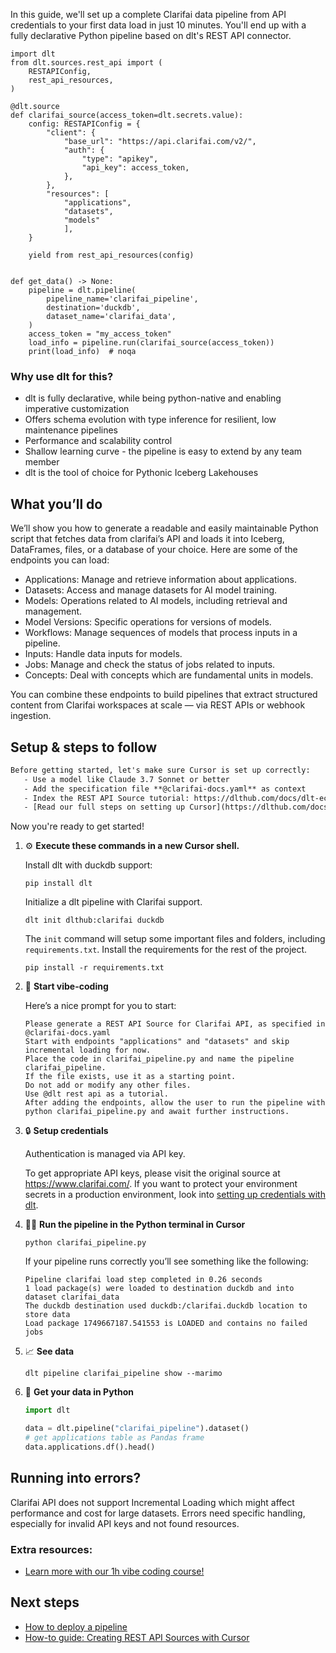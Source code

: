 In this guide, we'll set up a complete Clarifai data pipeline from API credentials to your first data load in just 10 minutes. You'll end up with a fully declarative Python pipeline based on dlt's REST API connector.

```python-outcome
import dlt
from dlt.sources.rest_api import (
    RESTAPIConfig,
    rest_api_resources,
)

@dlt.source
def clarifai_source(access_token=dlt.secrets.value):
    config: RESTAPIConfig = {
        "client": {
            "base_url": "https://api.clarifai.com/v2/",
            "auth": {
                "type": "apikey",
                "api_key": access_token,
            },
        },
        "resources": [
            "applications",
            "datasets",
            "models"
            ],
    }

    yield from rest_api_resources(config)


def get_data() -> None:
    pipeline = dlt.pipeline(
        pipeline_name='clarifai_pipeline',
        destination='duckdb',
        dataset_name='clarifai_data', 
    )
    access_token = "my_access_token"
    load_info = pipeline.run(clarifai_source(access_token))
    print(load_info)  # noqa
```

### Why use dlt for this?

- dlt is fully declarative, while being python-native and enabling imperative customization
- Offers schema evolution with type inference for resilient, low maintenance pipelines
- Performance and scalability control
- Shallow learning curve - the pipeline is easy to extend by any team member
- dlt is the tool of choice for Pythonic Iceberg Lakehouses

## What you’ll do

We’ll show you how to generate a readable and easily maintainable Python script that fetches data from clarifai’s API and loads it into Iceberg, DataFrames, files, or a database of your choice. Here are some of the endpoints you can load:

- Applications: Manage and retrieve information about applications.
- Datasets: Access and manage datasets for AI model training.
- Models: Operations related to AI models, including retrieval and management.
- Model Versions: Specific operations for versions of models.
- Workflows: Manage sequences of models that process inputs in a pipeline.
- Inputs: Handle data inputs for models.
- Jobs: Manage and check the status of jobs related to inputs.
- Concepts: Deal with concepts which are fundamental units in models.

You can combine these endpoints to build pipelines that extract structured content from Clarifai workspaces at scale — via REST APIs or webhook ingestion.

## Setup & steps to follow

```default
Before getting started, let's make sure Cursor is set up correctly:
   - Use a model like Claude 3.7 Sonnet or better
   - Add the specification file **@clarifai-docs.yaml** as context
   - Index the REST API Source tutorial: https://dlthub.com/docs/dlt-ecosystem/verified-sources/rest_api/ and add it to context as **@dlt rest api**
   - [Read our full steps on setting up Cursor](https://dlthub.com/docs/dlt-ecosystem/llm-tooling/cursor-restapi#23-configuring-cursor-with-documentation)
```

Now you're ready to get started! 

1. ⚙️ **Execute these commands in a new Cursor shell.**
    
    Install dlt with duckdb support:
    ```shell
    pip install dlt
    ```

    Initialize a dlt pipeline with Clarifai support.
    ```shell
    dlt init dlthub:clarifai duckdb
    ```

    The `init` command will setup some important files and folders, including `requirements.txt`. Install the requirements for the rest of the project.
    ```shell
    pip install -r requirements.txt
    ```
    
2. 🤠 **Start vibe-coding**
    
    Here’s a nice prompt for you to start: 
    
    ```prompt
    Please generate a REST API Source for Clarifai API, as specified in @clarifai-docs.yaml 
    Start with endpoints "applications" and "datasets" and skip incremental loading for now. 
    Place the code in clarifai_pipeline.py and name the pipeline clarifai_pipeline. 
    If the file exists, use it as a starting point. 
    Do not add or modify any other files. 
    Use @dlt rest api as a tutorial. 
    After adding the endpoints, allow the user to run the pipeline with python clarifai_pipeline.py and await further instructions.
    ```

    
3. 🔒 **Setup credentials** 
    
    Authentication is managed via API key.
    
    To get appropriate API keys, please visit the original source at https://www.clarifai.com/.
    If you want to protect your environment secrets in a production environment, look into [setting up credentials with dlt](https://dlthub.com/docs/walkthroughs/add_credentials).
    
4. 🏃‍♀️ **Run the pipeline in the Python terminal in Cursor**
    
    ```shell
    python clarifai_pipeline.py
    ```
    
    If your pipeline runs correctly you’ll see something like the following:
    
    ```shell
    Pipeline clarifai load step completed in 0.26 seconds
    1 load package(s) were loaded to destination duckdb and into dataset clarifai_data
    The duckdb destination used duckdb:/clarifai.duckdb location to store data
    Load package 1749667187.541553 is LOADED and contains no failed jobs
    ```
    
5. 📈 **See data**
    
    ```shell
    dlt pipeline clarifai_pipeline show --marimo
    ```
    
6. 🐍 **Get your data in Python**
    
    ```python
    import dlt

   data = dlt.pipeline("clarifai_pipeline").dataset()
   # get applications table as Pandas frame
   data.applications.df().head()
    ```

## Running into errors?

Clarifai API does not support Incremental Loading which might affect performance and cost for large datasets. Errors need specific handling, especially for invalid API keys and not found resources.

### Extra resources:

- [Learn more with our 1h vibe coding course!](https://www.youtube.com/watch?v=GGid70rnJuM)

## Next steps

- [How to deploy a pipeline](https://dlthub.com/docs/walkthroughs/deploy-a-pipeline)
- [How-to guide: Creating REST API Sources with Cursor](https://dlthub.com/docs/dlt-ecosystem/llm-tooling/cursor-restapi)